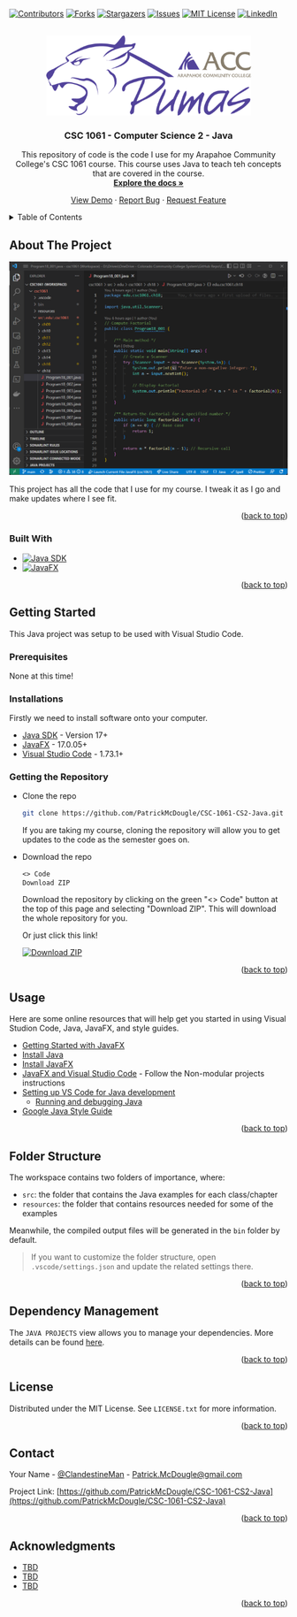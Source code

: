 <!-- Improved compatibility of back to top link: See: https://github.com/othneildrew/Best-README-Template/pull/73 -->

<a name="readme-top"></a>

<!--
*** Thanks for checking out the Best-README-Template. If you have a suggestion
*** that would make this better, please fork the repo and create a pull request
*** or simply open an issue with the tag "enhancement".
*** Don't forget to give the project a star!
*** Thanks again! Now go create something AMAZING! :D
-->

<!-- PROJECT SHIELDS -->
<!--
*** I'm using markdown "reference style" links for readability.
*** Reference links are enclosed in brackets [ ] instead of parentheses ( ).
*** See the bottom of this document for the declaration of the reference variables
*** for contributors-url, forks-url, etc. This is an optional, concise syntax you may use.
*** https://www.markdownguide.org/basic-syntax/#reference-style-links
-->

[![Contributors][contributors-shield]][contributors-url]
[![Forks][forks-shield]][forks-url]
[![Stargazers][stars-shield]][stars-url]
[![Issues][issues-shield]][issues-url]
[![MIT License][license-shield]][license-url]
[![LinkedIn][linkedin-shield]][linkedin-url]

<!-- PROJECT LOGO -->
<br />
<div align="center">
  <a href="https://github.com/PatrickMcDougle/CSC-1061-CS2-Java">
    <img src="resources/images/ACC_Pumas_logo.png" alt="Logo" width="371" height="145">
  </a>

  <h3 align="center">CSC 1061 - Computer Science 2 - Java</h3>

  <p align="center">
    This repository of code is the code I use for my Arapahoe Community College's CSC 1061 course.  This course uses Java to teach teh concepts that are covered in the course.
    <br />
    <a href="https://github.com/PatrickMcDougle/CSC-1061-CS2-Java"><strong>Explore the docs »</strong></a>
  </p>

  <p align="center">
    <a href="https://github.com/PatrickMcDougle/CSC-1061-CS2-Java">View Demo</a> ·
    <a href="https://github.com/PatrickMcDougle/CSC-1061-CS2-Java/issues">Report Bug</a> ·
    <a href="https://github.com/PatrickMcDougle/CSC-1061-CS2-Java/issues">Request Feature</a>
  </p>
</div>

<!-- TABLE OF CONTENTS -->
<details>
  <summary>Table of Contents</summary>
  <ol>
    <li>
      <a href="#about-the-project">About The Project</a>
      <ul>
        <li><a href="#built-with">Built With</a></li>
      </ul>
    </li>
    <li>
      <a href="#getting-started">Getting Started</a>
      <ul>
        <li><a href="#prerequisites">Prerequisites</a></li>
        <li><a href="#installation">Installation</a></li>
      </ul>
    </li>
    <li><a href="#usage">Usage</a></li>
    <li><a href="#roadmap">Roadmap</a></li>
    <li><a href="#contributing">Contributing</a></li>
    <li><a href="#license">License</a></li>
    <li><a href="#contact">Contact</a></li>
    <li><a href="#acknowledgments">Acknowledgments</a></li>
  </ol>
</details>

<!-- ABOUT THE PROJECT -->

## About The Project

[![Product Name Screen Shot][product-screenshot]](https://example.com)

This project has all the code that I use for my course. I tweak it as I go and make updates where I see fit.

<p align="right">(<a href="#readme-top">back to top</a>)</p>

### Built With

-   [![Java SDK][java-badge]][java-sdk-url]
-   [![JavaFX][javafx-badge]][javafx-url]

<p align="right">(<a href="#readme-top">back to top</a>)</p>

<!-- GETTING STARTED -->

## Getting Started

This Java project was setup to be used with Visual Studio Code.

### Prerequisites

None at this time!

### Installations

Firstly we need to install software onto your computer.

-   [Java SDK][java-sdk-url] - Version 17+
-   [JavaFX][javafx-url] - 17.0.05+
-   [Visual Studio Code][vscode-url] - 1.73.1+

### Getting the Repository

-   Clone the repo

    ```sh
    git clone https://github.com/PatrickMcDougle/CSC-1061-CS2-Java.git
    ```

    If you are taking my course, cloning the repository will allow you to get updates to the code as the semester goes on.

-   Download the repo

    ```menu
    <> Code
    Download ZIP
    ```

    Download the repository by clicking on the green "<> Code" button at the top of this page and selecting "Download ZIP". This will download the whole repository for you.

    Or just click this link!

    [![Download ZIP][download-repo-badge]][download-repo-url]

<p align="right">(<a href="#readme-top">back to top</a>)</p>

<!-- USAGE EXAMPLES -->

## Usage

Here are some online resources that will help get you started in using Visual Studion Code, Java, JavaFX, and style guides.

-   [Getting Started with JavaFX](https://openjfx.io/openjfx-docs/)
-   [Install Java](https://openjfx.io/openjfx-docs/#install-java)
-   [Install JavaFX](https://openjfx.io/openjfx-docs/#install-javafx)
-   [JavaFX and Visual Studio Code](https://openjfx.io/openjfx-docs/#IDE-VSCode) - Follow the Non-modular projects instructions
-   [Setting up VS Code for Java development](https://code.visualstudio.com/docs/java/java-tutorial)
    -   [Running and debugging Java](https://code.visualstudio.com/docs/java/java-debugging)
-   [Google Java Style Guide](https://google.github.io/styleguide/javaguide.html)

<p align="right">(<a href="#readme-top">back to top</a>)</p>

## Folder Structure

The workspace contains two folders of importance, where:

-   `src`: the folder that contains the Java examples for each class/chapter
-   `resources`: the folder that contains resources needed for some of the examples

Meanwhile, the compiled output files will be generated in the `bin` folder by default.

> If you want to customize the folder structure, open `.vscode/settings.json` and update the related settings there.

<p align="right">(<a href="#readme-top">back to top</a>)</p>

## Dependency Management

The `JAVA PROJECTS` view allows you to manage your dependencies. More details can be found [here](https://github.com/microsoft/vscode-java-dependency#manage-dependencies).

<p align="right">(<a href="#readme-top">back to top</a>)</p>

<!-- LICENSE -->

## License

Distributed under the MIT License. See `LICENSE.txt` for more information.

<p align="right">(<a href="#readme-top">back to top</a>)</p>

<!-- CONTACT -->

## Contact

Your Name - [@ClandestineMan](https://twitter.com/clandestineman) - Patrick.McDougle@gmail.com

Project Link: [https://github.com/PatrickMcDougle/CSC-1061-CS2-Java](https://github.com/PatrickMcDougle/CSC-1061-CS2-Java)

<p align="right">(<a href="#readme-top">back to top</a>)</p>

<!-- ACKNOWLEDGMENTS -->

## Acknowledgments

-   [TBD](https://github.com/PatrickMcDougle/CSC-1061-CS2-Java)
-   [TBD](https://github.com/PatrickMcDougle/CSC-1061-CS2-Java)
-   [TBD](https://github.com/PatrickMcDougle/CSC-1061-CS2-Java)

<p align="right">(<a href="#readme-top">back to top</a>)</p>

<!-- MARKDOWN LINKS & IMAGES -->
<!-- https://www.markdownguide.org/basic-syntax/#reference-style-links -->

[contributors-shield]: https://img.shields.io/github/contributors/PatrickMcDougle/CSC-1061-CS2-Java.svg?style=for-the-badge
[contributors-url]: https://github.com/PatrickMcDougle/CSC-1061-CS2-Java/graphs/contributors
[forks-shield]: https://img.shields.io/github/forks/PatrickMcDougle/CSC-1061-CS2-Java.svg?style=for-the-badge
[forks-url]: https://github.com/PatrickMcDougle/CSC-1061-CS2-Java/network/members
[stars-shield]: https://img.shields.io/github/stars/PatrickMcDougle/CSC-1061-CS2-Java.svg?style=for-the-badge
[stars-url]: https://github.com/PatrickMcDougle/CSC-1061-CS2-Java/stargazers
[issues-shield]: https://img.shields.io/github/issues/PatrickMcDougle/CSC-1061-CS2-Java.svg?style=for-the-badge
[issues-url]: https://github.com/PatrickMcDougle/CSC-1061-CS2-Java/issues
[license-shield]: https://img.shields.io/github/license/PatrickMcDougle/CSC-1061-CS2-Java.svg?style=for-the-badge
[license-url]: https://github.com/PatrickMcDougle/CSC-1061-CS2-Java/blob/master/LICENSE.txt
[linkedin-shield]: https://img.shields.io/badge/-LinkedIn-black.svg?style=for-the-badge&logo=linkedin&colorB=555
[linkedin-url]: https://linkedin.com/in/patrickmcdougle
[product-screenshot]: resources/images/VSC_screen_shot.png
[java-badge]: https://img.shields.io/badge/Java-AD6907?style=for-the-badge&logoColor=white
[java-sdk-url]: https://www.oracle.com/java/technologies/downloads/
[javafx-badge]: https://img.shields.io/badge/JavaFX-0769AD?style=for-the-badge&logoColor=white
[javafx-url]: https://openjfx.io/
[vscode-url]: https://code.visualstudio.com/download
[download-repo-badge]: https://img.shields.io/badge/Download%20Repository-07AD69?style=for-the-badge&logoColor=white
[download-repo-url]: https://github.com/PatrickMcDougle/CSC-1061-CS2-Java/archive/refs/heads/main.zip
